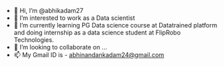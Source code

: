- 👋 Hi, I’m @abhikadam27
- 👀 I’m interested to work as a Data scientist
- 🌱 I’m currently learning PG Data science course at Datatrained platform and doing internship as a data science student at FlipRobo Technologies.
- 💞️ I’m looking to collaborate on ...
- 📫 My Gmail ID is - abhinandankadam24@gmail.com

<!---
abhikadam27/abhikadam27 is a ✨ special ✨ repository because its `README.md` (this file) appears on your GitHub profile.
You can click the Preview link to take a look at your changes.
--->

